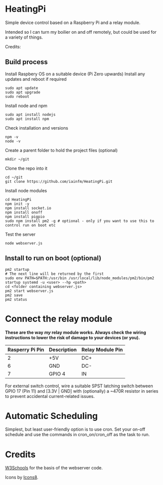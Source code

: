 # HeatingPi

Simple device control based on a Raspberry Pi and a relay module.

Intended so I can turn my boilier on and off remotely, but could be used for a variety of things.

Credits:

## Build process

Install Raspbery OS on a suitable device (Pi Zero upwards)
Install any updates and reboot if required
```
sudo apt update
sudo apt upgrade
sudo reboot
```
Install node and npm
```
sudo apt install nodejs
sudo apt install npm
```
Check installation and versions
```
npm -v
node -v
```

Create a parent folder to hold the project files (optional)
```
mkdir ~/git
```
Clone the repo into it
```
cd ~/git
git clone https://github.com/iainfm/HeatingPi.git
```

Install node modules
```
cd HeatingPi
npm init -y
npm install socket.io
npm install onoff
npm install pigpio
sudo npm install pm2 -g # optional - only if you want to use this to control run on boot etc
```


Test the server
```
node webserver.js
```
## Install to run on boot (optional)
```
pm2 startup
# The next line will be returned by the first
sudo env PATH=$PATH:/usr/bin /usr/local/lib/node_modules/pm2/bin/pm2 startup systemd -u <user> --hp <path>
cd <folder containing webserver.js>
pm2 start webserver.js
pm2 save
pm2 status
```

# Connect the relay module

**These are the way *my* relay module works. Always check the wiring instructions to lower the risk of damage to your devices (or you).**

|Rasperry Pi Pin|Description|Relay Module Pin|
|-|-|-|
|2|+5V|DC+|
|6|GND|DC-|
|7|GPIO 4|IN|

For external switch control, wire a suitable SPST latching switch between GPIO 17 (Pin 11) and [3.3V | GND] with (optionally) a ~470R resistor in series to prevent accidental current-related issues.

# Automatic Scheduling

Simplest, but least user-friendly option is to use cron. Set your on-off schedule and use the commands in cron_on/cron_off as the task to run.

# Credits

[W3Schools](https://www.w3schools.com/nodejs/nodejs_raspberrypi_webserver_websocket.asp) for the basis of the webserver code.

Icons by [Icons8](blob:https://icons8.com/68c5c77f-a6e0-4a65-b12f-34aec10e97ba).

